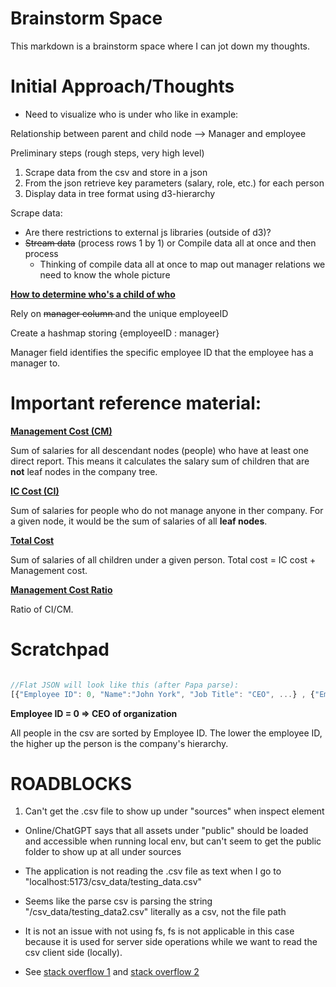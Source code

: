 # Brainstorm Space

This markdown is a brainstorm space where I can jot down my thoughts.

# Initial Approach/Thoughts

- Need to visualize who is under who like in example:

Relationship between parent and child node --> Manager and employee

Preliminary steps (rough steps, very high level)
1. Scrape data from the csv and store in a json
2. From the json retrieve key parameters (salary, role, etc.) for each person
3. Display data in tree format using d3-hierarchy


Scrape data:
- Are there restrictions to external js libraries (outside of d3)?
- <s>Stream data</s> (process rows 1 by 1) or Compile data all at once and then process
    - Thinking of compile data all at once to map out manager relations we need to know the whole picture




<ins>**How to determine who's a child of who**</ins>

Rely on <s> manager column </s> and the unique employeeID

Create a hashmap storing {employeeID : manager}

Manager field identifies the specific employee ID that the employee has a manager to. 


# Important reference material: 

<ins>**Management Cost (CM)**</ins>

Sum of salaries for all descendant nodes (people) who have at least one direct report. This means it calculates the salary sum of children that are **not** leaf nodes in the company tree.


<ins>**IC Cost (CI)**</ins>

Sum of salaries for people who do not manage anyone in ther company. For a given node, it would be the sum of salaries of all **leaf nodes**.


<ins>**Total Cost**</ins>

Sum of salaries of all children under a given person. Total cost = IC cost + Management cost.


<ins>**Management Cost Ratio**</ins>

Ratio of CI/CM.


# Scratchpad


```js

//Flat JSON will look like this (after Papa parse):
[{"Employee ID": 0, "Name":"John York", "Job Title": "CEO", ...} , {"Employee ID": 1, "Name":"John Pork", "Job Title": "CTO", ...}, ...]

```


**Employee ID = 0 => CEO of organization**

All people in the csv are sorted by Employee ID. The lower the employee ID, the higher up the person is the company's hierarchy.



# ROADBLOCKS

 1. Can't get the .csv file to show up under "sources" when inspect element
    
-  Online/ChatGPT says that all assets under "public" should be loaded and accessible when running local env, but can't seem to get the public folder to show up at all under sources

- The application is not reading the .csv file as text when I go to "localhost:5173/csv_data/testing_data.csv"

- Seems like the parse csv is parsing the string "/csv_data/testing_data2.csv" literally as a csv, not the file path

- It is not an issue with not using fs, fs is not applicable in this case because it is used for server side operations while we want to read the csv client side (locally).


- See [stack overflow 1](https://stackoverflow.com/questions/23603514/javascript-require-function-giving-referenceerror-require-is-not-defined) and [stack overflow 2](https://stackoverflow.com/questions/65293047/how-to-use-fs-in-the-browser-in-a-html-file)
   












